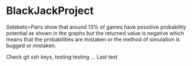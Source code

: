  # BlackJackProject

Sidebets>Pairs show that around 13% of games have possitive probability
potential as shown in the graphs but the returned value is negative which means
that the probabilities are mistaken or the method of simulation is bugged or
mistaken.

Check git ssh keys, testing testing ...
Last test
